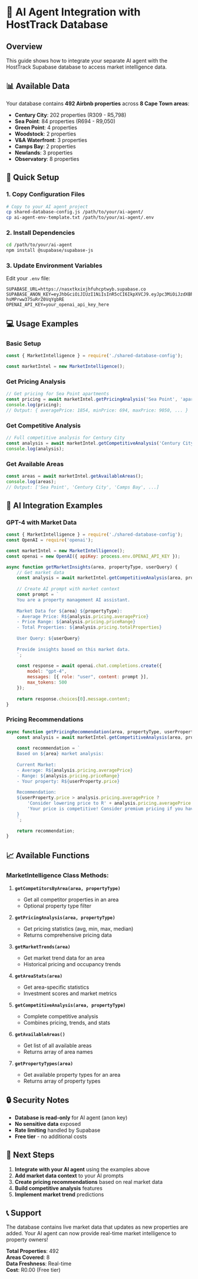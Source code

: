 # 🤖 AI Agent Integration with HostTrack Database

## Overview
This guide shows how to integrate your separate AI agent with the HostTrack Supabase database to access market intelligence data.

## 📊 Available Data
Your database contains **492 Airbnb properties** across **8 Cape Town areas**:
- **Century City**: 202 properties (R309 - R5,798)
- **Sea Point**: 84 properties (R694 - R9,050) 
- **Green Point**: 4 properties
- **Woodstock**: 2 properties
- **V&A Waterfront**: 3 properties
- **Camps Bay**: 2 properties
- **Newlands**: 3 properties
- **Observatory**: 8 properties

## 🚀 Quick Setup

### 1. Copy Configuration Files
```bash
# Copy to your AI agent project
cp shared-database-config.js /path/to/your/ai-agent/
cp ai-agent-env-template.txt /path/to/your/ai-agent/.env
```

### 2. Install Dependencies
```bash
cd /path/to/your/ai-agent
npm install @supabase/supabase-js
```

### 3. Update Environment Variables
Edit your `.env` file:
```env
SUPABASE_URL=https://nasxtkxixjhfuhcptwyb.supabase.co
SUPABASE_ANON_KEY=eyJhbGciOiJIUzI1NiIsInR5cCI6IkpXVCJ9.eyJpc3MiOiJzdXBhYmFzZSIsInJlZiI6Im5hc3h0a3hpeGpoZnVoY3B0d3liIiwicm9sZSI6ImFub24iLCJpYXQiOjE3NTQ0MDkzMDYsImV4cCI6MjA2OTk4NTMwNn0.SViB5UsHFE3GkAByGTvm-hsMPrww375uRrZ0VqYgbRE
OPENAI_API_KEY=your_openai_api_key_here
```

## 💻 Usage Examples

### Basic Setup
```javascript
const { MarketIntelligence } = require('./shared-database-config');

const marketIntel = new MarketIntelligence();
```

### Get Pricing Analysis
```javascript
// Get pricing for Sea Point apartments
const pricing = await marketIntel.getPricingAnalysis('Sea Point', 'apartment');
console.log(pricing);
// Output: { averagePrice: 1854, minPrice: 694, maxPrice: 9050, ... }
```

### Get Competitive Analysis
```javascript
// Full competitive analysis for Century City
const analysis = await marketIntel.getCompetitiveAnalysis('Century City', 'apartment');
console.log(analysis);
```

### Get Available Areas
```javascript
const areas = await marketIntel.getAvailableAreas();
console.log(areas);
// Output: ['Sea Point', 'Century City', 'Camps Bay', ...]
```

## 🧠 AI Integration Examples

### GPT-4 with Market Data
```javascript
const { MarketIntelligence } = require('./shared-database-config');
const OpenAI = require('openai');

const marketIntel = new MarketIntelligence();
const openai = new OpenAI({ apiKey: process.env.OPENAI_API_KEY });

async function getMarketInsights(area, propertyType, userQuery) {
    // Get market data
    const analysis = await marketIntel.getCompetitiveAnalysis(area, propertyType);
    
    // Create AI prompt with market context
    const prompt = `
    You are a property management AI assistant. 
    
    Market Data for ${area} ${propertyType}:
    - Average Price: R${analysis.pricing.averagePrice}
    - Price Range: ${analysis.pricing.priceRange}
    - Total Properties: ${analysis.pricing.totalProperties}
    
    User Query: ${userQuery}
    
    Provide insights based on this market data.
    `;
    
    const response = await openai.chat.completions.create({
        model: "gpt-4",
        messages: [{ role: "user", content: prompt }],
        max_tokens: 500
    });
    
    return response.choices[0].message.content;
}
```

### Pricing Recommendations
```javascript
async function getPricingRecommendation(area, propertyType, userProperty) {
    const analysis = await marketIntel.getCompetitiveAnalysis(area, propertyType);
    
    const recommendation = `
    Based on ${area} market analysis:
    
    Current Market:
    - Average: R${analysis.pricing.averagePrice}
    - Range: ${analysis.pricing.priceRange}
    - Your property: R${userProperty.price}
    
    Recommendation:
    ${userProperty.price > analysis.pricing.averagePrice ? 
        'Consider lowering price to R' + analysis.pricing.averagePrice + ' to be competitive' :
        'Your price is competitive! Consider premium pricing if you have unique features.'
    }
    `;
    
    return recommendation;
}
```

## 📈 Available Functions

### MarketIntelligence Class Methods:

1. **`getCompetitorsByArea(area, propertyType)`**
   - Get all competitor properties in an area
   - Optional property type filter

2. **`getPricingAnalysis(area, propertyType)`**
   - Get pricing statistics (avg, min, max, median)
   - Returns comprehensive pricing data

3. **`getMarketTrends(area)`**
   - Get market trend data for an area
   - Historical pricing and occupancy trends

4. **`getAreaStats(area)`**
   - Get area-specific statistics
   - Investment scores and market metrics

5. **`getCompetitiveAnalysis(area, propertyType)`**
   - Complete competitive analysis
   - Combines pricing, trends, and stats

6. **`getAvailableAreas()`**
   - Get list of all available areas
   - Returns array of area names

7. **`getPropertyTypes(area)`**
   - Get available property types for an area
   - Returns array of property types

## 🔒 Security Notes

- **Database is read-only** for AI agent (anon key)
- **No sensitive data** exposed
- **Rate limiting** handled by Supabase
- **Free tier** - no additional costs

## 🚀 Next Steps

1. **Integrate with your AI agent** using the examples above
2. **Add market data context** to your AI prompts
3. **Create pricing recommendations** based on real market data
4. **Build competitive analysis** features
5. **Implement market trend** predictions

## 📞 Support

The database contains live market data that updates as new properties are added. Your AI agent can now provide real-time market intelligence to property owners!

**Total Properties**: 492  
**Areas Covered**: 8  
**Data Freshness**: Real-time  
**Cost**: R0.00 (Free tier)
